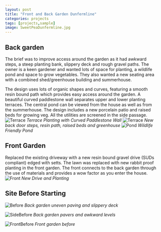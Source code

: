 ```yaml
---
layout: post
title: "Front and Back Garden Dunfermline"
categories: projects
tags: [projects,sample]
image: SweetPeaDunfermline.jpg
---
```

 
## Back garden ##
The brief was to improve access around the garden as it had awkward steps, a steep planting bank, slippery deck and rough gravel paths. The owner is a keen gardener and wanted lots of space for planting, a wildlife pond and space to grow vegetables. They also wanted a new seating area with a combined shed/greenhouse building and summerhouse.

The design uses lots of organic shapes and curves, featuring a smooth resin bound path which provides easy access around the garden.  A beautiful curved paddlestone wall separates upper and lower planting terraces. The central pond can be viewed from the house as well as from the summerhouse. The design includes a new porcelain patio and raised beds for growing veg. All the utilities are screened in the side passage.
![Terrace](/assets/img/TerraceDunfermline.jpg)
*Terrace Planting with Curved Paddlestone Wall*
![Terrace](/assets/img/DunfermlineBackdoor.jpg)
*New back door steps, resin path, raised beds and greenhouse*
![Pond](/assets/img/PondDunfermlineclose.jpg)
*Wildlife Friendly Pond*

> 

## Front Garden ## 
Replaced the existing driveway with a new resin bound gravel drive (SUDs compliant) edged with setts. The lawn was replaced with new rabbit proof planting in the front garden. The front connects to the back garden through the use of materials and provides a wow factor as you enter the house.
![Front](/assets/img/DunfermlineFront.jpg)
*New Drive and Planting*

## Site Before Starting ##
![Before](assets/img/DunfermlineBefore.jpg)
*Back garden uneven paving and slippery deck*

![SideBefore](assets/img/DunfermlineBefore2.jpg)
*Back garden pavers and awkward levels*

![FrontBefore](assets/img/DunfermlineFrontBefore.jpg)
*Front garden before*